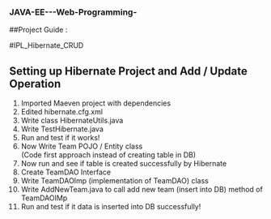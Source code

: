 ### JAVA-EE---Web-Programming-


##Project Guide :

#IPL_Hibernate_CRUD

## Setting up Hibernate Project and Add / Update Operation

1. Imported Maeven project with dependencies
2. Edited hibernate.cfg.xml
3. Write class HibernateUtils.java
4. Write TestHibernate.java
5. Run and test if it works!         
6. Now Write Team POJO / Entity class           
(Code first approach instead of creating table in DB)
7. Now run and see if table is created successfully by Hibernate 
8. Create TeamDAO Interface
9. Write TeamDAOImp (implementation of TeamDAO) class
10. Write AddNewTeam.java to call add new team (insert into DB) method of TeamDAOIMp
11. Run and test if it data is inserted into DB successfully!
